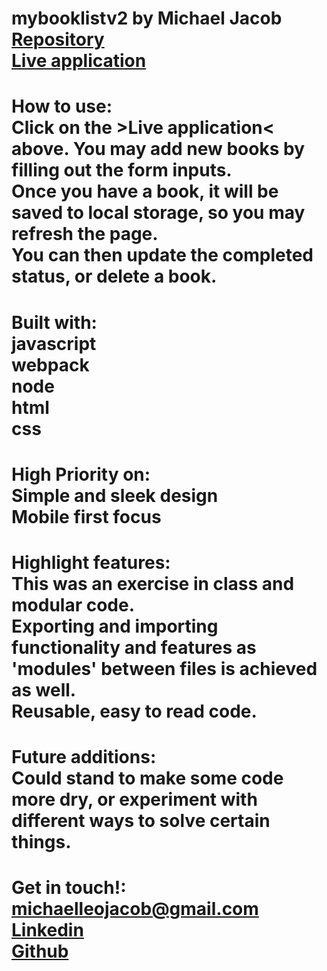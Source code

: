 # mybooklistv2 by Michael Jacob<br><a href="https://github.com/Michaelleojacob/mybooklistv2" target="_blank">Repository</a> <br><a href="https://michaelleojacob.github.io/mybooklistv2/" target="_blank">Live application</a>

# How to use:<br>Click on the >Live application< above. You may add new books by filling out the form inputs.<br>Once you have a book, it will be saved to local storage, so you may refresh the page.<br>You can then update the completed status, or delete a book.

# Built with:<br>javascript<br>webpack<br>node<br>html<br>css

# High Priority on:<br>Simple and sleek design<br>Mobile first focus

# Highlight features:<br>This was an exercise in class and modular code.<br>Exporting and importing functionality and features as 'modules' between files is achieved as well.<br>Reusable, easy to read code.

# Future additions:<br>Could stand to make some code more dry, or experiment with different ways to solve certain things.

# Get in touch!:<br> michaelleojacob@gmail.com<br><a href="https://www.linkedin.com/public-profile/in/michael-leo-jacob" target="_blank">Linkedin</a><br><a href="https://https://github.com/Michaelleojacob" target="_blank">Github</a>

